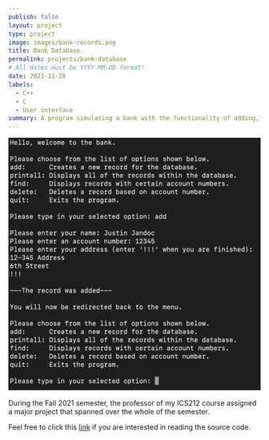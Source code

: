 ```yaml
---
publish: false
layout: project
type: project
image: images/bank-records.png
title: Bank Database
permalink: projects/bank-database
# All dates must be YYYY-MM-DD format!
date: 2021-11-28
labels:
  - C++
  - C
  - User interface
summary: A program simulating a bank with the functionality of adding, displaying, and deleting records.
---
```


<img class="ui medium right floated image" src="../images/bank-records.png">

During the Fall 2021 semester, the professor of my ICS212 course assigned a major project that spanned over the whole of the semester.

Feel free to click this [link](https://github.com/justinjandoc/Bank-Database) if you are interested in reading the source code.
